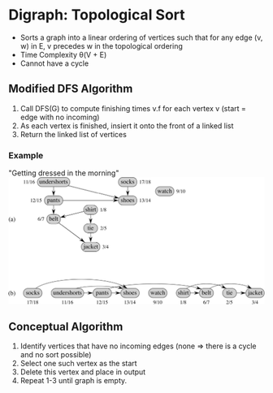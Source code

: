 Digraph: Topological Sort
=========================
* Sorts a graph into a linear ordering of vertices such that for any edge (v, w) in E, v precedes w in the topological ordering
* Time Complexity θ(V + E)
* Cannot have a cycle

## Modified DFS Algorithm
1. Call DFS(G) to compute finishing times v.f for each vertex v (start = edge with no incoming)
2. As each vertex is finished, insiert it onto the front of a linked list
3. Return the linked list of vertices


### Example
"Getting dressed in the morning"
![img](./img/dg-ts-example-1.jpg)


## Conceptual Algorithm
1. Identify vertices that have no incoming edges (none => there is a cycle and no sort possible)
2. Select one such vertex as the start
3. Delete this vertex and place in output
4. Repeat 1-3 until graph is empty.
